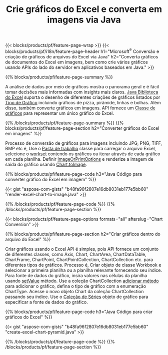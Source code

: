 ﻿---
title: Crie gráficos do Excel e converta em imagens via Java
url: /pt/java/chart/
description: Java código-fonte para desenhar e converter gráfico ou diagrama no Microsoft Excel usando a biblioteca Java. 
---
{{< blocks/products/pf/feature-page-wrap >}}
{{< blocks/products/pf/i18n/feature-page-header h1="Microsoft<sup>&reg;</sup> Conversão e criação de gráficos de arquivos do Excel via Java" h2="Converta gráficos de documentos do Excel em imagens, bem como crie vários gráficos usando APIs do lado do servidor em aplicativos baseados em Java." >}}


{{% blocks/products/pf/feature-page-summary %}}

A análise de dados por meio de gráficos mostra o panorama geral e é fácil tomar decisões mais informadas com insights mais claros. [Java Biblioteca do Excel](/cells/java/) suporta o desenho de diferentes criações de gráficos listados por [Tipo de Gráfico](https://apireference.aspose.com/cells/java/com.aspose.cells/ChartType) incluindo gráficos de pizza, pirâmide, linhas e bolhas. Além disso, também converte gráficos em imagens. API fornece um [Classe de gráficos](https://apireference.aspose.com/cells/java/com.aspose.cells/Chart) para representar um único gráfico do Excel.

{{% /blocks/products/pf/feature-page-summary %}}
{{% blocks/products/pf/feature-page-section h2="Converter gráficos do Excel em imagens" %}}

Processo de conversão de gráficos para imagens incluindo JPG, PNG, TIFF, BMP etc é, Use o [Pasta de trabalho](https://apireference.aspose.com/java/cells/com.aspose.cells/workbook) classe para carregar o arquivo Excel, selecione o [workset](https://apireference.aspose.com/cells/java/com.aspose.cells/worksheet) contendo os gráficos ou iterar através de cada gráfico em cada planilha. Definir [ImageOrPrintOptions](https://apireference.aspose.com/cells/java/com.aspose.cells/ImageOrPrintOptions) e renderize a imagem de saída do gráfico usando [Chart.toImage](https://apireference.aspose.com/cells/java/com.aspose.cells/chart#toImage(java.io.OutputStream,%20com.aspose.cells.ImageOrPrintOptions)).


{{% blocks/products/pf/feature-page-code h3="Java Código para converter gráfico do Excel em imagem" %}}

{{< gist "aspose-com-gists" "b48fa96f2807e16db8031eb177e5bb60" "render-excel-chart-to-image.java" >}}

{{% /blocks/products/pf/feature-page-code %}}
{{% /blocks/products/pf/feature-page-section %}}

{{< blocks/products/pf/feature-page-options formats="all" afterslug="Chart Conversion" >}}


{{% blocks/products/pf/feature-page-section h2="Criar gráficos dentro do arquivo do Excel" %}}

Criar gráficos usando o Excel API é simples, pois API fornece um conjunto de diferentes classes, como Axis, Chart, ChartArea, ChartDataTable, ChartFrame, ChartPoint, ChartPointCollection, ChartCollection etc. para diferentes tipos de gráficos. Processo é, Criar objeto de classe Workbook e selecionar a primeira planilha ou a planilha relevante fornecendo seu índice. Para fonte de dados do gráfico, insira valores nas células da planilha usando [setValue](https://apireference.aspose.com/cells/java/com.aspose.cells/cell#Value) método. Use a coleção ChartCollection [adicionar método](https://apireference.aspose.com/cells/java/com.aspose.cells/chartcollection#add(int,%20int,%20int,%20int,%20int)) para adicionar o gráfico, defina o tipo de gráfico com a enumeração ChartType. Acesse o novo objeto Chart da coleção ChartCollection passando seu índice. Use o [Coleção de Séries](https://apireference.aspose.com/cells/java/com.aspose.cells/SeriesCollection) objeto de gráfico para especificar a fonte de dados do gráfico.

{{% blocks/products/pf/feature-page-code h3="Java Código para criar gráficos do Excel" %}}

{{< gist "aspose-com-gists" "b48fa96f2807e16db8031eb177e5bb60" "create-excel-chart-pyramid.java" >}}

{{% /blocks/products/pf/feature-page-code %}}
{{% /blocks/products/pf/feature-page-section %}}